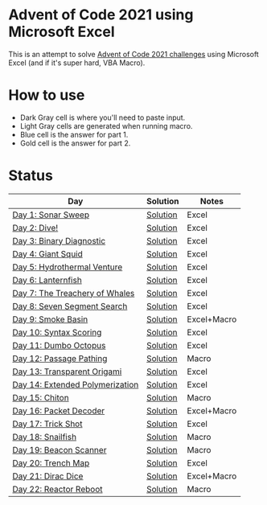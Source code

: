 # Advent of Code 2021 using Microsoft Excel
This is an attempt to solve [Advent of Code 2021 challenges](https://adventofcode.com/2021) using Microsoft Excel (and if it's super hard, VBA Macro).

# How to use
- Dark Gray cell is where you'll need to paste input.
- Light Gray cells are generated when running macro.
- Blue cell is the answer for part 1.
- Gold cell is the answer for part 2.

# Status
|Day|Solution|Notes|
|-|-|-|
|[Day 1: Sonar Sweep](https://adventofcode.com/2021/day/1)|[Solution](Day1.xlsx)|Excel|
|[Day 2: Dive!](https://adventofcode.com/2021/day/2)|[Solution](Day2.xlsx)|Excel|
|[Day 3: Binary Diagnostic](https://adventofcode.com/2021/day/3)|[Solution](Day3.xlsx)|Excel|
|[Day 4: Giant Squid](https://adventofcode.com/2021/day/4)|[Solution](Day4.xlsx)|Excel|
|[Day 5: Hydrothermal Venture](https://adventofcode.com/2021/day/5)|[Solution](Day5.xlsx.7z)|Excel|
|[Day 6: Lanternfish](https://adventofcode.com/2021/day/6)|[Solution](Day6.xlsx)|Excel|
|[Day 7: The Treachery of Whales](https://adventofcode.com/2021/day/7)|[Solution](Day7.xlsx.7z)|Excel|
|[Day 8: Seven Segment Search](https://adventofcode.com/2021/day/8)|[Solution](Day8.xlsx)|Excel|
|[Day 9: Smoke Basin](https://adventofcode.com/2021/day/9)|[Solution](Day9.xlsm)|Excel+Macro|
|[Day 10: Syntax Scoring](https://adventofcode.com/2021/day/10)|[Solution](Day10.xlsx)|Excel|
|[Day 11: Dumbo Octopus](https://adventofcode.com/2021/day/11)|[Solution](Day11.xlsx)|Excel|
|[Day 12: Passage Pathing](https://adventofcode.com/2021/day/12)|[Solution](Day12.xlsm)|Macro|
|[Day 13: Transparent Origami](https://adventofcode.com/2021/day/13)|[Solution](Day13.xlsx)|Excel|
|[Day 14: Extended Polymerization](https://adventofcode.com/2021/day/14)|[Solution](Day14.xlsx)|Excel|
|[Day 15: Chiton](https://adventofcode.com/2021/day/15)|[Solution](Day15.xlsm)|Macro|
|[Day 16: Packet Decoder](https://adventofcode.com/2021/day/16)|[Solution](Day16.xlsm)|Excel+Macro|
|[Day 17: Trick Shot](https://adventofcode.com/2021/day/17)|[Solution](Day17.xlsx)|Excel|
|[Day 18: Snailfish](https://adventofcode.com/2021/day/18)|[Solution](Day18.xlsm)|Macro|
|[Day 19: Beacon Scanner](https://adventofcode.com/2021/day/19)|[Solution](Day19.xlsm)|Macro|
|[Day 20: Trench Map](https://adventofcode.com/2021/day/20)|[Solution](Day20.xlsx.7z.001)|Excel|
|[Day 21: Dirac Dice](https://adventofcode.com/2021/day/21)|[Solution](Day21.xlsm)|Excel+Macro|
|[Day 22: Reactor Reboot](https://adventofcode.com/2021/day/22)|[Solution](Day22.xlsm)|Macro|
